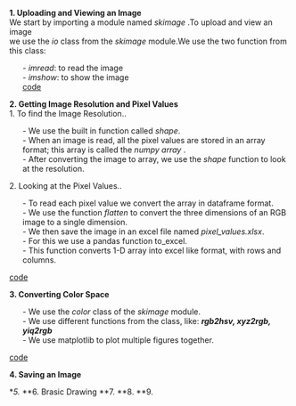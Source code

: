 
  **1. Uploading and Viewing an Image** <br>
       We start by importing a module named *skimage* .To upload and view an image <br>
       we use the *io* class from the *skimage* module.We use the two function from <br>
       this class:<br>
       <ol>
           - *imread*: to read the image<br>
           - *imshow*: to show the image<br>
       [code](https://github.com/madhuragandhe/Image_Processing/blob/master/Basics_Concepts/Open_Close.py)<br>
       </ol>

  **2. Getting Image Resolution and Pixel Values** <br>
        1. To find the Image Resolution..<br>
        <ol>
            - We use the built in function called *shape*. <br>
            - When an image is read, all the pixel values are stored in an array format; this array is called the *numpy array* .<br>
            - After converting the image to array, we use the *shape* function to look at the resolution.<br>
        </ol>
        2. Looking at the Pixel Values..<br>
        <ol>
           - To read each pixel value we convert the array in dataframe format. <br>
           - We use the function *flatten* to convert the three dimensions of an RGB image to a single dimension.<br> 
           - We then save the image in an excel file named *pixel_values.xlsx*.<br>
           - For this we use a pandas function to_excel.<br>
           - This function converts 1-D array into excel like format, with rows and columns.<br>
      </ol>
      [code](https://github.com/madhuragandhe/Image_Processing/blob/master/Basics_Concepts/ImageResolution.py)<br>
      
  **3. Converting Color Space**<br>
       <ol>
          - We use the *color* class of the *skimage* module.<br>
          - We use different functions from the class, like: ***rgb2hsv, xyz2rgb, yiq2rgb***<br>
          - We use matplotlib to plot multiple figures together.<br>
      </ol>
      [code](https://github.com/madhuragandhe/Image_Processing/blob/master/Basics_Concepts/ColorSpace.py)<br>
      
  **4. Saving an Image**<br>
  
  **5.*
  **6. Brasic Drawing
  **7.
  **8.
  **9.
